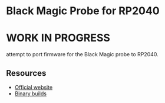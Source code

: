 # Black Magic Probe for RP2040
# WORK IN PROGRESS

attempt to port firmware for the Black Magic probe to RP2040.

## Resources

* [Official website](https://black-magic.org/index.html)
* [Binary builds](https://github.com/blackmagic-debug/blackmagic/releases)
